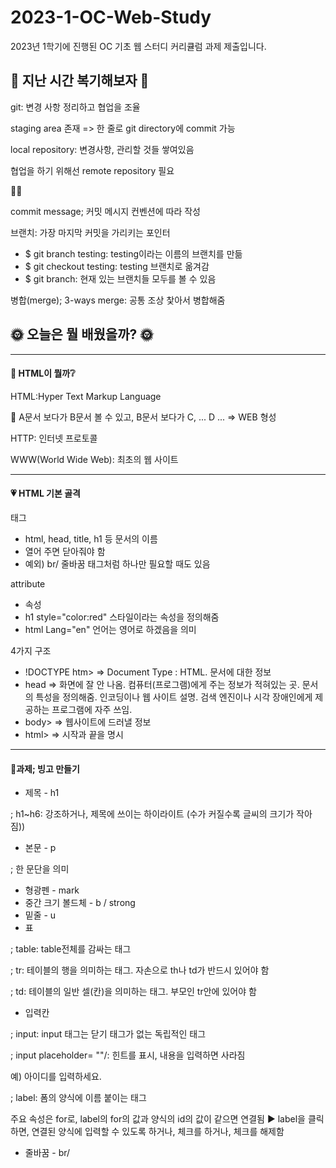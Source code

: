 # 2023-1-OC-Web-Study
2023년 1학기에 진행된 OC 기초 웹 스터디 커리큘럼 과제 제출입니다.

## 🚩 지난 시간 복기해보자 🚩

git: 변경 사항 정리하고 협업을 조율

staging area 존재 => 한 줄로 git directory에 commit 가능

local repository: 변경사항, 관리할 것들 쌓여있음

협업을 하기 위해선 remote repository 필요

😶‍🌫️

commit message; 커밋 메시지 컨벤션에 따라 작성

브랜치: 가장 마지막 커밋을 가리키는 포인터
- $ git branch testing: testing이라는 이름의 브랜치를 만듦
- $ git checkout testing: testing 브랜치로 옮겨감
- $ git branch: 현재 있는 브랜치들 모두를 볼 수 있음

병합(merge); 3-ways merge: 공통 조상 찿아서 병합해줌

## 🌞 오늘은 뭘 배웠을까? 🌞

***

#### 🫧 HTML이 뭘까❔
HTML:Hyper Text Markup Language

💨 A문서 보다가 B문서 볼 수 있고, B문서 보다가 C, ... D ... => WEB 형성

HTTP: 인터넷 프로토콜

WWW(World Wide Web): 최초의 웹 사이트

***

#### 💗 HTML 기본 골격
태그
- html, head, title, h1 등 문서의 이름
- 열어 주면 닫아줘야 함
- 예외) br/ 줄바꿈 태그처럼 하나만 필요할 때도 있음

attribute
- 속성
- h1 style="color:red" 스타일이라는 속성을 정의해줌
- html Lang="en" 언어는 영어로 하겠음을 의미

4가지 구조
- !DOCTYPE htm> => Document Type : HTML. 문서에 대한 정보
- head => 화면에 잘 안 나옴. 컴퓨터(프로그램)에게 주는 정보가 적혀있는 곳. 문서의 특성을 정의해줌. 인코딩이나 웹 사이트 설명. 검색 엔진이나 시각 장애인에게 제공하는 프로그램에 자주 쓰임.
- body> => 웹사이트에 드러낼 정보
- html> => 시작과 끝을 명시

***

#### 🦫과제; 빙고 만들기
- 제목 - h1

; h1~h6: 강조하거나, 제목에 쓰이는 하이라이트 (수가 커질수록 글씨의 크기가 작아짐))
- 본문 - p 

; 한 문단을 의미
- 형광펜 - mark
- 중간 크기 볼드체 - b / strong
- 밑줄 - u
- 표

; table: table전체를 감싸는 태그

; tr: 테이블의 행을 의미하는 태그. 자손으로 th나 td가 반드시 있어야 함

; td:	테이블의 일반 셀(칸)을 의미하는 태그. 부모인 tr안에 있어야 함

- 입력칸

; input: input 태그는 닫기 태그가 없는 독립적인 태그

; input placeholder= ""/: 힌트를 표시, 내용을 입력하면 사라짐

예) 아이디를 입력하세요.

; label: 폼의 양식에 이름 붙이는 태그

주요 속성은 for로, label의 for의 값과 양식의 id의 값이 같으면 연결됨 ▶️ label을 클릭하면, 연결된 양식에 입력할 수 있도록 하거나, 체크를 하거나, 체크를 해제함
- 줄바꿈 - br/
